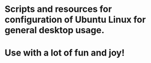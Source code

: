 # Scripts and resources for configuration of Ubuntu Linux for general desktop usage.
# Use with a lot of fun and joy!

